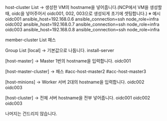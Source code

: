 host-cluster List → 생성한 VM의 hostname을 넣어줍니다.(NCP에서 VM을 생성할 때, oidc을 넣어주어서 oidc001, 002, 003으로 생성되게 초기에 셋팅합니다.)
※ 예시
oidc001    ansible_host=192.168.0.6   ansible_connection=ssh   node_role=infra
oidc002    ansible_host=192.168.0.7   ansible_connection=ssh   node_role=infra
oidc003    ansible_host=192.168.0.8   ansible_connection=ssh   node_role=infra

member-cluster List
패스

Group List
[local] → 기본값으로 나둡니다.
install-server

[host-master] → Master 1번의 hostname을 입력합니다.
oidc001 

[host-master-cluster] → 패스
#acc-host-master2
#acc-host-master3

[host-minions] → Worker 서버 2대의 hostname을 입력합니다.
oidc002
oidc003

[host-cluster] → 전체 서버 hostname을 전부 넣어줍니다.
oidc001
oidc002
oidc003

나머지는 건드리지 않습니다.
